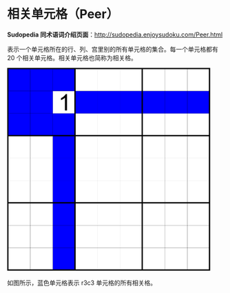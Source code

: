 # 相关单元格（Peer）

**Sudopedia 同术语词介绍页面**：http://sudopedia.enjoysudoku.com/Peer.html

表示一个单元格所在的行、列、宫里别的所有单元格的集合。每一个单元格都有 20 个相关单元格。相关单元格也简称为相关格。

<img src="pic/peers.png" style="zoom:50%;" />

如图所示，蓝色单元格表示 r3c3 单元格的所有相关格。
